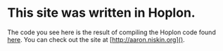 # This site was written in Hoplon.
The code you see here is the result of compiling the Hoplon code found [here](http://github.com/amniskin/source-for-website). You can check out the site at [http://aaron.niskin.org]().
